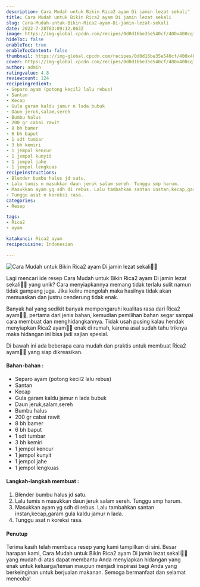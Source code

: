 ```yaml
---
description: Cara Mudah untuk Bikin Rica2 ayam Di jamin lezat sekali"
title: Cara Mudah untuk Bikin Rica2 ayam Di jamin lezat sekali
slug: Cara-Mudah-untuk-Bikin-Rica2-ayam-Di-jamin-lezat-sekali
date: 2022-7-28T03:09:12.063Z
image: https://img-global.cpcdn.com/recipes/0d0d16be35e540cf/400x400cq70/photo.jpg
hideToc: false
enableToc: true
enableTocContent: false
thumbnail: https://img-global.cpcdn.com/recipes/0d0d16be35e540cf/400x400cq70/photo.jpg
cover: https://img-global.cpcdn.com/recipes/0d0d16be35e540cf/400x400cq70/photo.jpg
author: admin
ratingvalue: 4.8
reviewcount: 124
recipeingredient:
- Separo ayam (potong kecil2 lalu rebus)
- Santan
- Kecap
- Gula garam kaldu jamur n lada bubuk
- Daun jeruk,salam,sereh
- Bumbu halus
- 200 gr cabai rawit
- 8 bh bamer
- 6 bh baput
- 1 sdt tumbar
- 3 bh kemiri
- 1 jempol kencur
- 1 jempol kunyit
- 1 jempol jahe
- 1 jempol lengkuas
recipeinstructions:
- Blender bumbu halus jd satu.
- Lalu tumis n masukkan daun jeruk salam sereh. Tunggu smp harum.
- Masukkan ayam yg sdh di rebus. Lalu tambahkan santan instan,kecap,garam gula kaldu jamur n lada.
- Tunggu asat n koreksi rasa.
categories:
- Resep

tags:
- Rica2
- ayam

katakunci: Rica2 ayam
recipecuisine: Indonesian

---
```


![Cara Mudah untuk Bikin Rica2 ayam Di jamin lezat sekali👩‍🍳](https://img-global.cpcdn.com/recipes/0d0d16be35e540cf/400x400cq70/photo.jpg)

Lagi mencari ide resep Cara Mudah untuk Bikin Rica2 ayam Di jamin lezat sekali👩‍🍳 yang unik? Cara menyiapkannya memang tidak terlalu sulit namun tidak gampang juga. Jika keliru mengolah maka hasilnya tidak akan memuaskan dan justru cenderung tidak enak.

Banyak hal yang sedikit banyak mempengaruhi kualitas rasa dari Rica2 ayam👩‍🍳, pertama dari jenis bahan, kemudian pemilihan bahan segar sampai cara membuat dan menghidangkannya. Tidak usah pusing kalau hendak menyiapkan Rica2 ayam👩‍🍳 enak di rumah, karena asal sudah tahu triknya maka hidangan ini bisa jadi sajian spesial.

Di bawah ini ada beberapa cara mudah dan praktis untuk membuat Rica2 ayam👩‍🍳 yang siap dikreasikan.

<!--inarticleads1-->

#### Bahan-bahan :

- Separo ayam (potong kecil2 lalu rebus)
- Santan
- Kecap
- Gula garam kaldu jamur n lada bubuk
- Daun jeruk,salam,sereh
- Bumbu halus
- 200 gr cabai rawit
- 8 bh bamer
- 6 bh baput
- 1 sdt tumbar
- 3 bh kemiri
- 1 jempol kencur
- 1 jempol kunyit
- 1 jempol jahe
- 1 jempol lengkuas

<!--inarticleads2-->

#### Langkah-langkah membuat :

1. Blender bumbu halus jd satu.
1. Lalu tumis n masukkan daun jeruk salam sereh. Tunggu smp harum.
1. Masukkan ayam yg sdh di rebus. Lalu tambahkan santan instan,kecap,garam gula kaldu jamur n lada.
1. Tunggu asat n koreksi rasa.

#### Penutup

Terima kasih telah membaca resep yang kami tampilkan di sini. Besar harapan kami, Cara Mudah untuk Bikin Rica2 ayam Di jamin lezat sekali👩‍🍳 yang mudah di atas dapat membantu Anda menyiapkan hidangan yang enak untuk keluarga/teman maupun menjadi inspirasi bagi Anda yang berkeinginan untuk berjualan makanan. Semoga bermanfaat dan selamat mencoba!